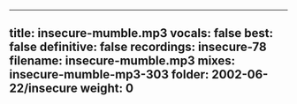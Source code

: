 
---
title: insecure-mumble.mp3
vocals: false
best: false
definitive: false
recordings: insecure-78
filename: insecure-mumble.mp3
mixes: insecure-mumble-mp3-303
folder: 2002-06-22/insecure
weight: 0
---
